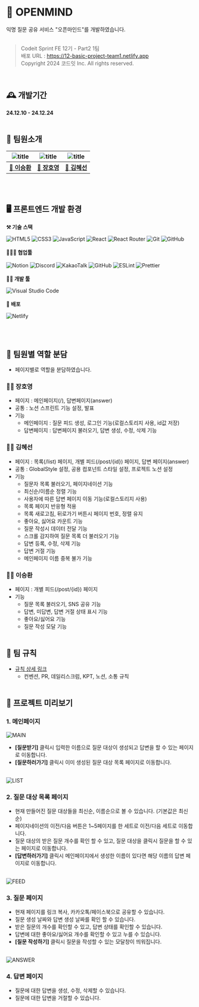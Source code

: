 # 🙋 OPENMIND
익명 질문 공유 서비스 "오픈마인드"를 개발하였습니다.
<br><br>

> Codeit Sprint FE 12기 - Part2 1팀<br>
배포 URL : https://12-basic-project-team1.netlify.app<br>
Copyright 2024 코드잇 Inc. All rights reserved.

<br>

## 🕰️ 개발기간
**24.12.10 - 24.12.24**
<br><br>

## 💫  팀원소개
|![title](https://avatars.githubusercontent.com/u/184628834?v=4)  | ![title](https://avatars.githubusercontent.com/u/82001503?v=4) | ![title](https://avatars.githubusercontent.com/u/184471517?v=4)  |
| --- | --- | --- |
| **<center>[🔗 이승환](https://github.com/mynameishwan)</center>** | **<center>[🔗 장호영](https://github.com/loin99)</center>** | **<center>[🔗 김혜선](https://github.com/llllliii88iiilllll)</center>** |

<br><br>

##  🖥️  프론트엔드 개발 환경

**⚒️  기술 스택**

![HTML5](https://img.shields.io/badge/html5-%23E34F26.svg?style=for-the-badge&logo=html5&logoColor=white) ![CSS3](https://img.shields.io/badge/css3-%231572B6.svg?style=for-the-badge&logo=css3&logoColor=white) ![JavaScript](https://img.shields.io/badge/javascript-%23323330.svg?style=for-the-badge&logo=javascript&logoColor=%23F7DF1E) ![React](https://img.shields.io/badge/react-%2320232a.svg?style=for-the-badge&logo=react&logoColor=%2361DAFB) ![React Router](https://img.shields.io/badge/React_Router-CA4245?style=for-the-badge&logo=react-router&logoColor=white) ![Git](https://img.shields.io/badge/git-%23F05033.svg?style=for-the-badge&logo=git&logoColor=white) ![GitHub](https://img.shields.io/badge/github-%23121011.svg?style=for-the-badge&logo=github&logoColor=white)
<br><br>
**🧑‍🤝‍🧑 협업툴**
<br><br>
![Notion](https://img.shields.io/badge/Notion-%23000000.svg?style=for-the-badge&logo=notion&logoColor=white) ![Discord](https://img.shields.io/badge/Discord-%235865F2.svg?style=for-the-badge&logo=discord&logoColor=white) ![KakaoTalk](https://img.shields.io/badge/kakaotalk-ffcd00.svg?style=for-the-badge&logo=kakaotalk&logoColor=000000) ![GitHub](https://img.shields.io/badge/github-%23121011.svg?style=for-the-badge&logo=github&logoColor=white) ![ESLint](https://img.shields.io/badge/ESLint-4B3263?style=for-the-badge&logo=eslint&logoColor=white) ![Prettier](https://img.shields.io/badge/prettier-%23F7B93E.svg?style=for-the-badge&logo=prettier&logoColor=black)
<br><br>
**🧑‍💻 개발 툴**

![Visual Studio Code](https://img.shields.io/badge/Visual%20Studio%20Code-0078d7.svg?style=for-the-badge&logo=visual-studio-code&logoColor=white) 
<br><br>
**🚀 배포**

![Netlify](https://img.shields.io/badge/netlify-%23000000.svg?style=for-the-badge&logo=netlify&logoColor=#00C7B7)

<br><br>

##  📍 팀원별 역할 분담
- 페이지별로 역할을 분담하였습니다.

### 👨‍💻 장호영
- 페이지 : 메인페이지(/), 답변페이지(answer)
- 공통 : 노션 스프린트 기능 설정, 발표 
- 기능
    - 메인페이지 : 질문 피드 생성, 로그인 기능(로컬스토리지 사용, id값 저장)
    - 답변페이지 : 답변페이지 불러오기, 답변 생성, 수정, 삭제 기능

### 👩‍💻 김혜선
- 페이지 : 목록(/list) 페이지, 개별 피드(/post/{id}) 페이지, 답변 페이지(answer)
- 공통 : GlobalStyle 설정, 공용 컴포넌트 스타일 설정, 프로젝트 노션 설정
- 기능
  - 질문자 목록 불러오기, 페이지네이션 기능
  - 최신순/이름순 정렬 기능
   - 사용자에 따른 답변 페이지 이동 기능(로컬스토리지 사용)
  - 목록 페이지 반응형 적용
  - 목록 새로고침, 뒤로가기 버튼시 페이지 번호, 정렬 유지
  - 좋아요, 싫어요 카운트 기능
  - 질문 작성시 데이터 전달 기능
  - 스크롤 감지하여 질문 목록 더 불러오기 기능
  - 답변 등록, 수정, 삭제 기능
  - 답변 거절 기능
  - 메인페이지 이름 중복 불가 기능


### 🧑‍💻 이승환
- 페이지 : 개별 피드(/post/{id}) 페이지
- 기능
  - 질문 목록 불러오기, SNS 공유 기능
  - 답변, 미답변, 답변 거절 상태 표시 기능
  - 좋아요/싫어요 기능
  - 질문 작성 모달 기능
<br><br>
## 🏁 팀 규칙
- [규칙 상세 링크](https://buly.kr/15NvmwC)  
    - 컨벤션, PR, 데일리스크럼, KPT, 노션, 소통 규칙
<br><br>

## 👀  프로젝트 미리보기
### 1. 메인페이지
![MAIN](https://github.com/user-attachments/assets/7e9251c7-076b-46fb-823c-1fd9ca16f3bb)
-  **[질문받기]** 클릭시 입력한 이름으로 질문 대상이 생성되고 답변을 할 수 있는 페이지로 이동합니다.
- **[질문하러가기]** 클릭시 이미 생성된 질문 대상 목록 페이지로 이동합니다.
<br><br>

![LIST](https://github.com/user-attachments/assets/a3179bc3-5cf1-4c60-9de6-82a5344bf13b)
### 2. 질문 대상 목록 페이지
- 현재 만들어진 질문 대상들을 최신순, 이름순으로 볼 수 있습니다. (기본값은 최신순)
- 페이지네이션의 이전/다음 버튼은 1~5페이지를 한 세트로 이전/다음 세트로 이동합니다.
- 질문 대상의 받은 질문 개수를 확인 할 수 있고, 질문 대상을 클릭시 질문을 할 수 있는 페이지로 이동합니다.
- **[답변하러가기]** 클릭시 메인페이지에서 생성한 이름이 있다면 해당 이름의 답변 페이지로 이동합니다.
<br><br>

![FEED](https://github.com/user-attachments/assets/83f19624-733f-48c3-b670-745af64279bd)
### 3. 질문 페이지
- 현재 페이지를 링크 복사, 카카오톡/페이스북으로 공유할 수 있습니다.
- 질문 생성 날짜와 답변 생성 날짜를 확인 할 수 있습니다.
- 받은 질문의 개수를 확인할 수 있고, 답변 상태를 확인할 수 있습니다.
- 답변에 대한 좋아요/싫어요 개수를 확인할 수 있고 누를 수 있습니다.
- **[질문 작성하기]** 클릭시 질문을 작성할 수 있는 모달창이 띄워집니다.
<br><br>

![ANSWER](https://github.com/user-attachments/assets/e1e3fb55-5b13-4e50-90f2-5f193ca9c439)
### 4. 답변 페이지
- 질문에 대한 답변을 생성, 수정, 삭제할 수 있습니다.
- 질문에 대한 답변을 거절할 수 있습니다.
<br><br>

